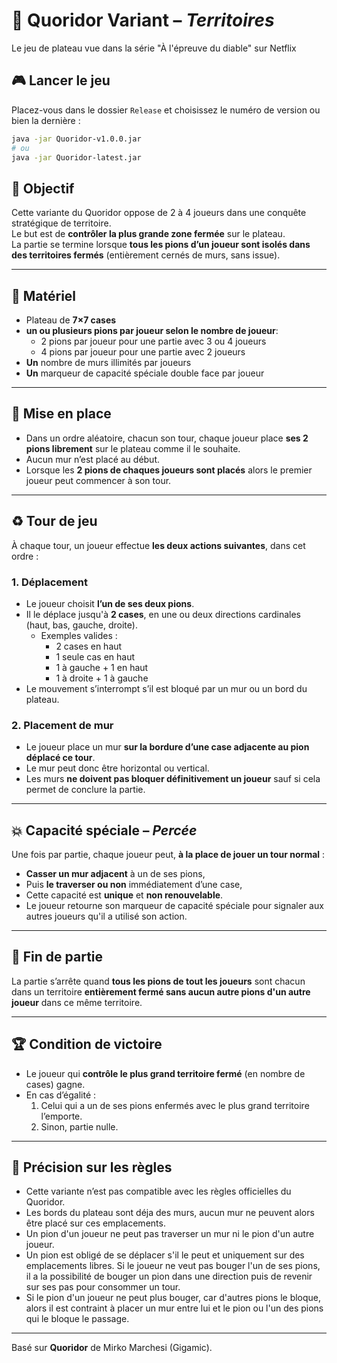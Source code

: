 # 🧱 Quoridor Variant – *Territoires*

Le jeu de plateau vue dans la série "À l'épreuve du diable" sur Netflix

## 🎮 Lancer le jeu
Placez-vous dans le dossier `Release` et choisissez le numéro de version ou bien la dernière :
```bash
java -jar Quoridor-v1.0.0.jar
# ou
java -jar Quoridor-latest.jar
```

## 🎯 Objectif
Cette variante du Quoridor oppose de 2 à 4 joueurs dans une conquête stratégique de territoire.  
Le but est de **contrôler la plus grande zone fermée** sur le plateau.  
La partie se termine lorsque **tous les pions d’un joueur sont isolés dans des territoires fermés** (entièrement cernés de murs, sans issue).

---

## 🧩 Matériel
- Plateau de **7×7 cases**
- **un ou plusieurs pions par joueur selon le nombre de joueur**:
  -  2 pions par joueur pour une partie avec 3 ou 4 joueurs
  -  4 pions par joueur pour une partie avec 2 joueurs
- **Un** nombre de murs illimités par joueurs
- **Un** marqueur de capacité spéciale double face par joueur

---

## 🔧 Mise en place
- Dans un ordre aléatoire, chacun son tour, chaque joueur place **ses 2 pions librement** sur le plateau comme il le souhaite.
- Aucun mur n’est placé au début.
- Lorsque les **2 pions de chaques joueurs sont placés** alors le premier joueur peut commencer à son tour.

---

## ♻ Tour de jeu

À chaque tour, un joueur effectue **les deux actions suivantes**, dans cet ordre :

### 1. **Déplacement**
- Le joueur choisit **l’un de ses deux pions**.
- Il le déplace jusqu'à **2 cases**, en une ou deux directions cardinales (haut, bas, gauche, droite).
  - Exemples valides :  
    - 2 cases en haut
    - 1 seule cas en haut
    - 1 à gauche + 1 en haut  
    - 1 à droite + 1 à gauche
- Le mouvement s’interrompt s’il est bloqué par un mur ou un bord du plateau.

### 2. **Placement de mur**
- Le joueur place un mur **sur la bordure d’une case adjacente au pion déplacé ce tour**.
- Le mur peut donc être horizontal ou vertical.
- Les murs **ne doivent pas bloquer définitivement un joueur** sauf si cela permet de conclure la partie.

---

## 💥 Capacité spéciale – *Percée*
Une fois par partie, chaque joueur peut, **à la place de jouer un tour normal** :
- **Casser un mur adjacent** à un de ses pions,
- Puis **le traverser ou non** immédiatement d’une case,
- Cette capacité est **unique** et **non renouvelable**.
- Le joueur retourne son marqueur de capacité spéciale pour signaler aux autres joueurs qu'il a utilisé son action.

---

## 🏁 Fin de partie
La partie s’arrête quand **tous les pions de tout les joueurs** sont chacun dans un territoire **entièrement fermé sans aucun autre pions d'un autre joueur** dans ce même territoire.

---

## 🏆 Condition de victoire
- Le joueur qui **contrôle le plus grand territoire fermé** (en nombre de cases) gagne.
- En cas d’égalité :
  1. Celui qui a un de ses pions enfermés avec le plus grand territoire l’emporte.
  2. Sinon, partie nulle.

---

## 📌 Précision sur les règles
- Cette variante n’est pas compatible avec les règles officielles du Quoridor.
- Les bords du plateau sont déja des murs, aucun mur ne peuvent alors être placé sur ces emplacements.
- Un pion d'un joueur ne peut pas traverser un mur ni le pion d'un autre joueur.
- Un pion est obligé de se déplacer s'il le peut et uniquement sur des emplacements libres. Si le joueur ne veut pas bouger l'un de ses pions, il a la possibilité de bouger un pion dans une direction puis de revenir sur ses pas pour consommer un tour. 
- Si le pion d'un joueur ne peut plus bouger, car d'autres pions le bloque, alors il est contraint à placer un mur entre lui et le pion ou l'un des pions qui le bloque le passage.

---

Basé sur **Quoridor** de Mirko Marchesi (Gigamic).
